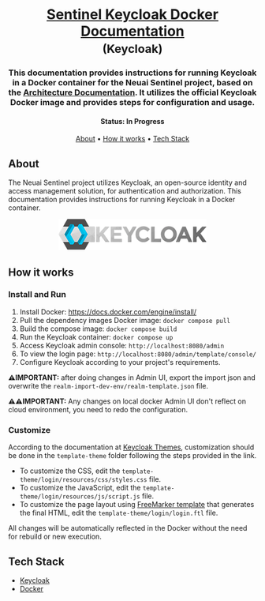 <h1 align="center">
   <a href="#"> Sentinel Keycloak Docker Documentation </a><br />
   <small>(Keycloak)</small>
</h1>

<h3 align="center">
    This documentation provides instructions for running Keycloak in a Docker container for the Neuai Sentinel project, based on the <a href="https://dev.azure.com/radixeng/AKL-2023-001-23001-MonitoramentoDeAtivos/_git/doc?version=GBmaster&path=/02.Analise/arquitetura/AKL-2023-001-23001-SFT-001-ArquiteturaSistema.docx">Architecture Documentation</a>. It utilizes the official Keycloak Docker image and provides steps for configuration and usage.
</h3>

</p>

<h4 align="center">
    Status: In Progress
</h4>

<p align="center">
 <a href="#about">About</a> •
 <a href="#how-it-works">How it works</a> •
 <a href="#tech-stack">Tech Stack</a>


## About

The Neuai Sentinel project utilizes Keycloak, an open-source identity and access management solution, for authentication and authorization. This documentation provides instructions for running Keycloak in a Docker container.

<div align="center">
<img src="template-theme/login/resources/img/keycloak-logo-text.png" />
</div>

## How it works

### Install and Run
1. Install Docker: https://docs.docker.com/engine/install/
1. Pull the dependency images Docker image: `docker compose pull`
1. Build the compose image: `docker compose build`
1. Run the Keycloak container: `docker compose up`
1. Access Keycloak admin console: `http://localhost:8080/admin`
1. To view the login page: `http://localhost:8080/admin/template/console/`
1. Configure Keycloak according to your project's requirements.

**⚠️IMPORTANT:** after doing changes in Admin UI, export the import json and overwrite the `realm-import-dev-env/realm-template.json` file.

**⚠️⚠️IMPORTANT:** Any changes on local docker Admin UI don't reflect on cloud environment, you need to redo the configuration.

### Customize
According to the documentation at [Keycloak Themes](https://www.keycloak.org/docs/latest/server_development/#_themes), customization should be done in the `template-theme` folder following the steps provided in the link.

- To customize the CSS, edit the `template-theme/login/resources/css/styles.css` file.
- To customize the JavaScript, edit the `template-theme/login/resources/js/script.js` file.
- To customize the page layout using [FreeMarker template](https://freemarker.apache.org/) that generates the final HTML, edit the `template-theme/login/login.ftl` file.

All changes will be automatically reflected in the Docker without the need for rebuild or new execution.

## Tech Stack
- [Keycloak](https://www.keycloak.org/)
- [Docker](https://www.docker.com/)
